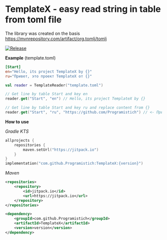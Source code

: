 # TemplateX - easy read string in table from toml file

The library was created on the basis https://mvnrepository.com/artifact/org.tomlj/tomlj

[![Release](https://jitpack.io/v/Programistich/TemplateX.svg)](https://jitpack.io/#Programistich/TemplateX)

**Example** (template.toml)
```toml
[Start]
en="Hello, its project TemplateX by {}"
ru="Привет, это проект TemplateX от {}"
```
```kotlin
val reader = TemplateReader("template.toml")

// Get line by table Start and key en
reader.get("Start", "en") // Hello, its project TemplateX by {}

// Get line by table Start and key ru and replace content from {}
reader.get("Start", "ru", "https://github.com/Programistich") // <- Привет, это проект TemplateX от https://github.com/Programistich
```

**How to use**

*Gradle KTS*
```kotlin
allprojects {
    repositories {
        maven.setUrl("https://jitpack.io")
    }
}
implementation("com.github.Programistich:TemplateX:{version}")
```
*Maven*
```xml
<repositories>
    <repository>
        <id>jitpack.io</id>
        <url>https://jitpack.io</url>
    </repository>
</repositories>

<dependency>
    <groupId>com.github.Programistich</groupId>
    <artifactId>TemplateX</artifactId>
    <version>version</version>
</dependency>
```